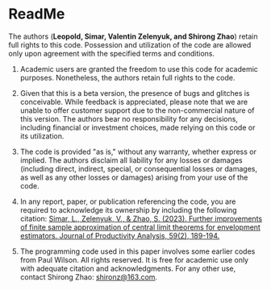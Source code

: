 # ReadMe

The authors (**Leopold, Simar, Valentin Zelenyuk, and Shirong Zhao**) retain full rights to this code. Possession and utilization of the code are allowed only upon agreement with the specified terms and conditions.


1. Academic users are granted the freedom to use this code for academic purposes. Nonetheless, the authors retain full rights to the code.


2. Given that this is a beta version, the presence of bugs and glitches is conceivable. While feedback is appreciated, please note that we are unable to offer customer support due to the non-commercial nature of this version. The authors bear no responsibility for any decisions, including financial or investment choices, made relying on this code or its utilization.


3. The code is provided "as is," without any warranty, whether express or implied. The authors disclaim all liability for any losses or damages (including direct, indirect, special, or consequential losses or damages, as well as any other losses or damages) arising from your use of the code.


4. In any report, paper, or publication referencing the code, you are required to acknowledge its ownership by including the following citation: [Simar, L., Zelenyuk, V., & Zhao, S. (2023). Further improvements of finite sample approximation of central limit theorems for envelopment estimators. Journal of Productivity Analysis, 59(2), 189-194.](https://link.springer.com/article/10.1007/s11123-023-00661-8)


6. The programming code used in this paper involves some earlier codes from Paul Wilson. All rights reserved. It is free for academic use only with adequate citation and acknowledgments. For any other use, contact Shirong Zhao: shironz@163.com.

